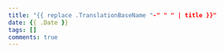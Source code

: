 ```yaml
---
title: "{{ replace .TranslationBaseName "-" " " | title }}"
date: {{ .Date }}
tags: []
comments: true
---
```

